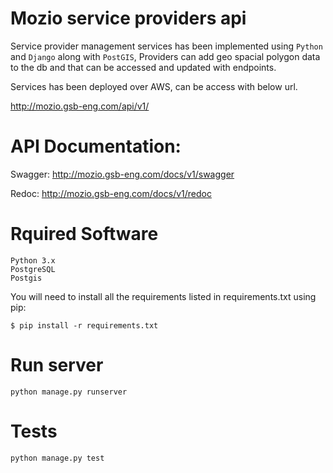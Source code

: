 
Mozio service providers api
===========================

Service provider management services has been implemented using `Python` and `Django` along with `PostGIS`, Providers can add geo spacial polygon data to the db and that can be accessed and updated with endpoints.

Services has been deployed over AWS, can be access with below url.

http://mozio.gsb-eng.com/api/v1/

# API Documentation:

Swagger: http://mozio.gsb-eng.com/docs/v1/swagger

Redoc: http://mozio.gsb-eng.com/docs/v1/redoc


# Rquired Software


```
Python 3.x
PostgreSQL
Postgis
```

You will need to install all the requirements listed in requirements.txt using  pip:
```
$ pip install -r requirements.txt
```

# Run server

`python manage.py runserver`

# Tests

`python manage.py test`
